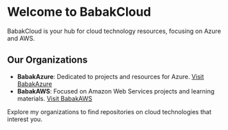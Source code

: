 # Welcome to BabakCloud

BabakCloud is your hub for cloud technology resources, focusing on Azure and AWS.

## Our Organizations

- **BabakAzure**: Dedicated to projects and resources for Azure. [Visit BabakAzure](https://github.com/BabakAzure)
- **BabakAWS**: Focused on Amazon Web Services projects and learning materials. [Visit BabakAWS](https://github.com/BabakAWS)

Explore my organizations to find repositories on cloud technologies that interest you.
